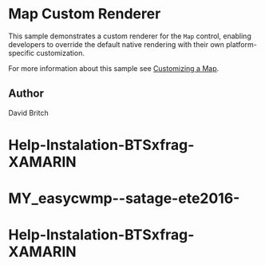 Map Custom Renderer
===================

This sample demonstrates a custom renderer for the `Map` control, enabling developers to override the default native rendering with their own platform-specific customization.

For more information about this sample see [Customizing a Map](http://developer.xamarin.com/guides/cross-platform/xamarin-forms/custom-renderer/map/).

Author
------

David Britch
# Help-Instalation-BTSxfrag-XAMARIN
# MY_easycwmp--satage-ete2016-
# Help-Instalation-BTSxfrag-XAMARIN

